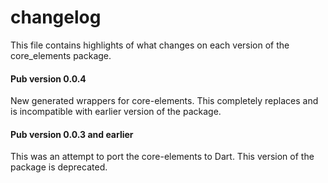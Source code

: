 # changelog

This file contains highlights of what changes on each version of the
core_elements package.

#### Pub version 0.0.4

New generated wrappers for core-elements. This completely replaces and is
incompatible with earlier version of the package.

#### Pub version 0.0.3 and earlier

This was an attempt to port the core-elements to Dart. This version of the
package is deprecated.

